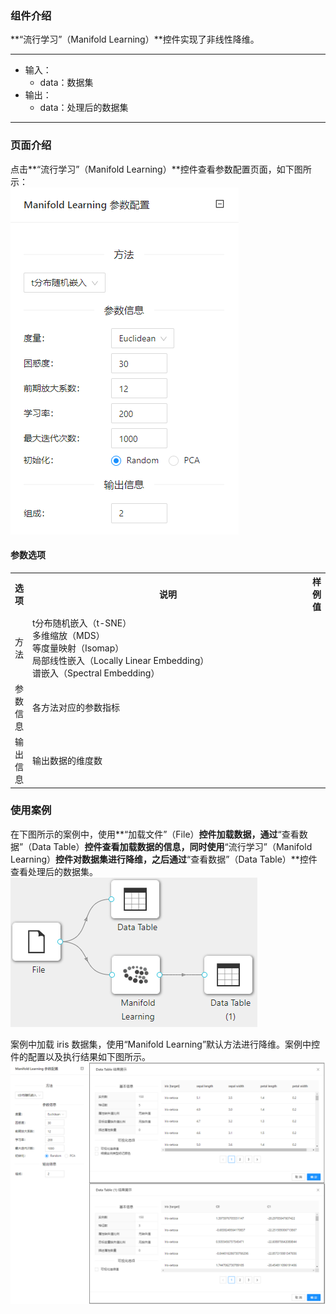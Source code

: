 ### 组件介绍
**“流行学习”（Manifold Learning）**控件实现了非线性降维。

<hr/>

- 输入：
  - data：数据集
- 输出：
  - data：处理后的数据集

<hr/>


### 页面介绍
点击**“流行学习”（Manifold Learning）**控件查看参数配置页面，如下图所示：  
![param](/img/aistudio/feature-engineering/manifold-learning/param.png)

#### 参数选项
<table>
  <tr>
    <th>选项</th>
    <th width="650">说明</th>
    <th>样例值</th>
  </tr>
  <tr>
      <td>方法</td> 
      <td>
      t分布随机嵌入（t-SNE）<br/>
      多维缩放（MDS）<br/>
      等度量映射（Isomap）<br/>
      局部线性嵌入（Locally Linear Embedding）<br/>
      谱嵌入（Spectral Embedding）
      </td> 
      <td></td>
  </tr>
  <tr>
      <td>参数信息</td> 
      <td>
      各方法对应的参数指标
      </td> 
      <td></td>
  </tr>
  <tr>
      <td>输出信息</td> 
      <td>
      输出数据的维度数
      </td> 
      <td></td>
  </tr>
</table>

### 使用案例
在下图所示的案例中，使用**“加载文件”（File）**控件加载数据，通过**“查看数据”（Data Table）**控件查看加载数据的信息，同时使用**“流行学习”（Manifold Learning）**控件对数据集进行降维，之后通过**“查看数据”（Data Table）**控件查看处理后的数据集。   
![workflow](/img/aistudio/feature-engineering/manifold-learning/workflow.png)

案例中加载 iris 数据集，使用“Manifold Learning”默认方法进行降维。案例中控件的配置以及执行结果如下图所示。    
![workflow-result](/img/aistudio/feature-engineering/manifold-learning/workflow-result.png)